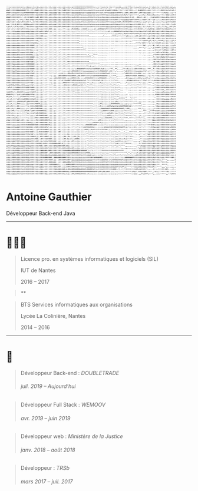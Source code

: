 ![](./profile.png)

# Antoine Gauthier

Développeur Back-end Java

---

# 👨🏻‍🎓

> Licence pro. en systèmes informatiques et logiciels (SIL)
>
> IUT de Nantes
>
> 2016 – 2017

> **

> BTS Services informatiques aux organisations
>
> Lycée La Colinière, Nantes
>
> 2014 – 2016

---

# 💼

> Développeur Back-end : _DOUBLETRADE_
>
> ###### juil. 2019 – Aujourd’hui

> Développeur Full Stack : _WEMOOV_
>
> ###### avr. 2019 – juin 2019

> Développeur web : _Ministère de la Justice_
>
> ###### janv. 2018 – août 2018

> Développeur : _TRSb_
>
> ###### mars 2017 – juil. 2017


